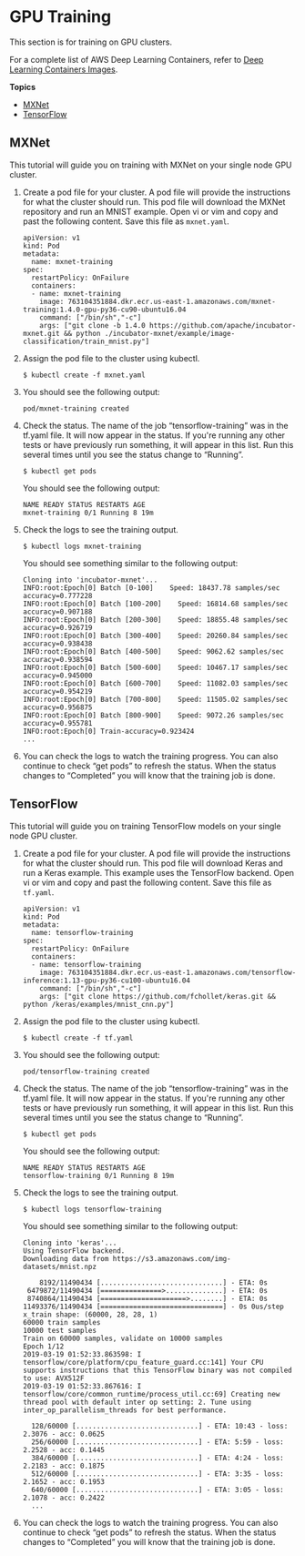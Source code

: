 # GPU Training<a name="deep-learning-containers-eks-tutorials-gpu-training"></a>

This section is for training on GPU clusters\.

For a complete list of AWS Deep Learning Containers, refer to [Deep Learning Containers Images](deep-learning-containers-images.md)\. 

**Topics**
+ [MXNet](#deep-learning-containers-eks-tutorials-gpu-training-mxnet)
+ [TensorFlow](#deep-learning-containers-eks-tutorials-gpu-training-tf)

## MXNet<a name="deep-learning-containers-eks-tutorials-gpu-training-mxnet"></a>

This tutorial will guide you on training with MXNet on your single node GPU cluster\.

1. Create a pod file for your cluster\. A pod file will provide the instructions for what the cluster should run\. This pod file will download the MXNet repository and run an MNIST example\. Open vi or vim and copy and past the following content\. Save this file as `mxnet.yaml`\.

   ```
   apiVersion: v1
   kind: Pod
   metadata:
     name: mxnet-training
   spec:
     restartPolicy: OnFailure
     containers:
     - name: mxnet-training
       image: 763104351884.dkr.ecr.us-east-1.amazonaws.com/mxnet-training:1.4.0-gpu-py36-cu90-ubuntu16.04
       command: ["/bin/sh","-c"]
       args: ["git clone -b 1.4.0 https://github.com/apache/incubator-mxnet.git && python ./incubator-mxnet/example/image-classification/train_mnist.py"]
   ```

1. Assign the pod file to the cluster using kubectl\.

   ```
   $ kubectl create -f mxnet.yaml
   ```

1. You should see the following output:

   ```
   pod/mxnet-training created
   ```

1. Check the status\. The name of the job “tensorflow\-training” was in the tf\.yaml file\. It will now appear in the status\. If you're running any other tests or have previously run something, it will appear in this list\. Run this several times until you see the status change to “Running”\.

   ```
   $ kubectl get pods
   ```

   You should see the following output:

   ```
   NAME READY STATUS RESTARTS AGE
   mxnet-training 0/1 Running 8 19m
   ```

1. Check the logs to see the training output\.

   ```
   $ kubectl logs mxnet-training
   ```

   You should see something similar to the following output:

   ```
   Cloning into 'incubator-mxnet'...
   INFO:root:Epoch[0] Batch [0-100]    Speed: 18437.78 samples/sec    accuracy=0.777228
   INFO:root:Epoch[0] Batch [100-200]    Speed: 16814.68 samples/sec    accuracy=0.907188
   INFO:root:Epoch[0] Batch [200-300]    Speed: 18855.48 samples/sec    accuracy=0.926719
   INFO:root:Epoch[0] Batch [300-400]    Speed: 20260.84 samples/sec    accuracy=0.938438
   INFO:root:Epoch[0] Batch [400-500]    Speed: 9062.62 samples/sec    accuracy=0.938594
   INFO:root:Epoch[0] Batch [500-600]    Speed: 10467.17 samples/sec    accuracy=0.945000
   INFO:root:Epoch[0] Batch [600-700]    Speed: 11082.03 samples/sec    accuracy=0.954219
   INFO:root:Epoch[0] Batch [700-800]    Speed: 11505.02 samples/sec    accuracy=0.956875
   INFO:root:Epoch[0] Batch [800-900]    Speed: 9072.26 samples/sec    accuracy=0.955781
   INFO:root:Epoch[0] Train-accuracy=0.923424
   ...
   ```

1. You can check the logs to watch the training progress\. You can also continue to check “get pods” to refresh the status\. When the status changes to “Completed” you will know that the training job is done\.

## TensorFlow<a name="deep-learning-containers-eks-tutorials-gpu-training-tf"></a>

This tutorial will guide you on training TensorFlow models on your single node GPU cluster\.

1. Create a pod file for your cluster\. A pod file will provide the instructions for what the cluster should run\. This pod file will download Keras and run a Keras example\. This example uses the TensorFlow backend\. Open vi or vim and copy and past the following content\. Save this file as `tf.yaml`\.

   ```
   apiVersion: v1
   kind: Pod
   metadata:
     name: tensorflow-training
   spec:
     restartPolicy: OnFailure
     containers:
     - name: tensorflow-training
       image: 763104351884.dkr.ecr.us-east-1.amazonaws.com/tensorflow-inference:1.13-gpu-py36-cu100-ubuntu16.04
       command: ["/bin/sh","-c"]
       args: ["git clone https://github.com/fchollet/keras.git && python /keras/examples/mnist_cnn.py"]
   ```

1. Assign the pod file to the cluster using kubectl\.

   ```
   $ kubectl create -f tf.yaml
   ```

1. You should see the following output:

   ```
   pod/tensorflow-training created
   ```

1. Check the status\. The name of the job “tensorflow\-training” was in the tf\.yaml file\. It will now appear in the status\. If you're running any other tests or have previously run something, it will appear in this list\. Run this several times until you see the status change to “Running”\.

   ```
   $ kubectl get pods
   ```

   You should see the following output:

   ```
   NAME READY STATUS RESTARTS AGE
   tensorflow-training 0/1 Running 8 19m
   ```

1. Check the logs to see the training output\.

   ```
   $ kubectl logs tensorflow-training
   ```

   You should see something similar to the following output:

   ```
   Cloning into 'keras'...
   Using TensorFlow backend.
   Downloading data from https://s3.amazonaws.com/img-datasets/mnist.npz
   
       8192/11490434 [..............................] - ETA: 0s
    6479872/11490434 [===============>..............] - ETA: 0s
    8740864/11490434 [=====================>........] - ETA: 0s
   11493376/11490434 [==============================] - 0s 0us/step
   x_train shape: (60000, 28, 28, 1)
   60000 train samples
   10000 test samples
   Train on 60000 samples, validate on 10000 samples
   Epoch 1/12
   2019-03-19 01:52:33.863598: I tensorflow/core/platform/cpu_feature_guard.cc:141] Your CPU supports instructions that this TensorFlow binary was not compiled to use: AVX512F
   2019-03-19 01:52:33.867616: I tensorflow/core/common_runtime/process_util.cc:69] Creating new thread pool with default inter op setting: 2. Tune using inter_op_parallelism_threads for best performance.
   
     128/60000 [..............................] - ETA: 10:43 - loss: 2.3076 - acc: 0.0625
     256/60000 [..............................] - ETA: 5:59 - loss: 2.2528 - acc: 0.1445
     384/60000 [..............................] - ETA: 4:24 - loss: 2.2183 - acc: 0.1875
     512/60000 [..............................] - ETA: 3:35 - loss: 2.1652 - acc: 0.1953
     640/60000 [..............................] - ETA: 3:05 - loss: 2.1078 - acc: 0.2422
     ...
   ```

1. You can check the logs to watch the training progress\. You can also continue to check “get pods” to refresh the status\. When the status changes to “Completed” you will know that the training job is done\.